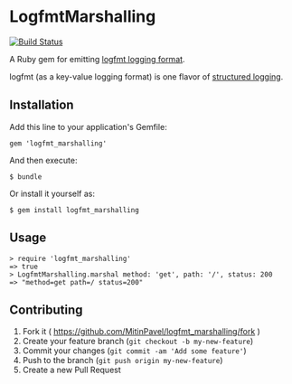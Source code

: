 # LogfmtMarshalling

[![Build Status](https://travis-ci.org/MitinPavel/logfmt_marshalling.svg?branch=master)](https://travis-ci.org/MitinPavel/logfmt_marshalling)

A Ruby gem for emitting [logfmt logging format](https://brandur.org/logfmt).

logfmt (as a key-value logging format) is one flavor of [structured logging](http://gregoryszorc.com/blog/category/logging/).

## Installation

Add this line to your application's Gemfile:

    gem 'logfmt_marshalling'

And then execute:

    $ bundle

Or install it yourself as:

    $ gem install logfmt_marshalling

## Usage

```
> require 'logfmt_marshalling'
=> true
> LogfmtMarshalling.marshal method: 'get', path: '/', status: 200
=> "method=get path=/ status=200"
```

## Contributing

1. Fork it ( https://github.com/MitinPavel/logfmt_marshalling/fork )
2. Create your feature branch (`git checkout -b my-new-feature`)
3. Commit your changes (`git commit -am 'Add some feature'`)
4. Push to the branch (`git push origin my-new-feature`)
5. Create a new Pull Request
